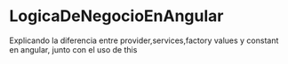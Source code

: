 LogicaDeNegocioEnAngular
========================

Explicando la diferencia entre provider,services,factory values y constant en angular, junto con el uso de this
